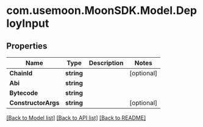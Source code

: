 # com.usemoon.MoonSDK.Model.DeployInput

## Properties

| Name                | Type       | Description | Notes       |
| ------------------- | ---------- | ----------- | ----------- |
| **ChainId**         | **string** |             | \[optional] |
| **Abi**             | **string** |             |             |
| **Bytecode**        | **string** |             |             |
| **ConstructorArgs** | **string** |             | \[optional] |

[\[Back to Model list\]](./#documentation-for-models) [\[Back to API list\]](./#documentation-for-api-endpoints) [\[Back to README\]](./)
